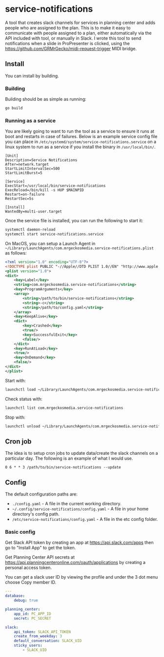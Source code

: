 # service-notifications

A tool that creates slack channels for services in planning center and adds people who are assigned to the plan. This is to make it easy to communicate with people assigned to a plan, either automatically via the API included with tool, or manually in Slack. I wrote this tool to send notifications when a slide in ProPresenter is clicked, using the https://github.com/GRMrGecko/midi-request-trigger MIDI bridge.

## Install

You can install by building.

### Building

Building should be as simple as running:

```bash
go build
```

### Running as a service

You are likely going to want to run the tool as a service to ensure it runs at boot and restarts in case of failures. Below is an example service config file you can place in `/etc/systemd/system/service-notifications.service` on a linux system to run as a service if you install the binary in `/usr/local/bin/`.

```systemd
[Unit]
Description=Service Notifications
After=network.target
StartLimitIntervalSec=500
StartLimitBurst=5

[Service]
ExecStart=/usr/local/bin/service-notifications
ExecReload=/bin/kill -s HUP $MAINPID
Restart=on-failure
RestartSec=5s

[Install]
WantedBy=multi-user.target
```

Once the service file is installed, you can run the following to start it:

```bash
systemctl daemon-reload
systemctl start service-notifications.service
```

On MacOS, you can setup a Launch Agent in `~/Library/LaunchAgents/com.mrgeckosmedia.service-notifications.plist` as follows:

```xml
<?xml version="1.0" encoding="UTF-8"?>
<!DOCTYPE plist PUBLIC "-//Apple//DTD PLIST 1.0//EN" "http://www.apple.com/DTDs/PropertyList-1.0.dtd">
<plist version="1.0">
<dict>
	<key>Label</key>
	<string>com.mrgeckosmedia.service-notifications</string>
	<key>ProgramArguments</key>
	<array>
		<string>/path/to/bin/service-notifications</string>
        <string>-c</string>
        <string>/path/to/config.yaml</string>
	</array>
	<key>KeepAlive</key>
	<dict>
		<key>Crashed</key>
		<true/>
		<key>SuccessfulExit</key>
		<false/>
	</dict>
	<key>RunAtLoad</key>
	<true/>
    <key>OnDemand</key>
    <false/>
</dict>
</plist>

```

Start with:
```bash
launchctl load ~/Library/LaunchAgents/com.mrgeckosmedia.service-notifications.plist
```

Check status with:
```bash
launchctl list com.mrgeckosmedia.service-notifications
```

Stop with:
```bash
launchctl unload ~/Library/LaunchAgents/com.mrgeckosmedia.service-notifications.plist
```

## Cron job

The idea is to setup cron jobs to update data/create the slack channels on a particular day. The following is an example of what I would use.

```crontab
0 6 * * 3 /path/to/bin/service-notifications --update
```

## Config

The default configuration paths are:

- `./config.yaml` - A file in the current working directory.
- `~/.config/service-notifications/config.yaml` - A file in your home directory's config path.
- `/etc/service-notifications/config.yaml` - A file in the etc config folder.

### Basic config

Get Slack API token by creating an app at https://api.slack.com/apps then go to "Install App" to get the token.

Get Planning Center API secrets at https://api.planningcenteronline.com/oauth/applications by creating a personal access token.

You can get a slack user ID by viewing the profile and under the 3 dot menu choose Copy member ID.

```yaml
---
database:
    debug: true

planning_center:
    app_id: PC_APP_ID
    secret: PC_SECRET

slack:
    api_token: SLACK_API_TOKEN
    create_from_weekday: 3
    default_conversation: SLACK_UID
	sticky_users:
        - SLACK_UID

```